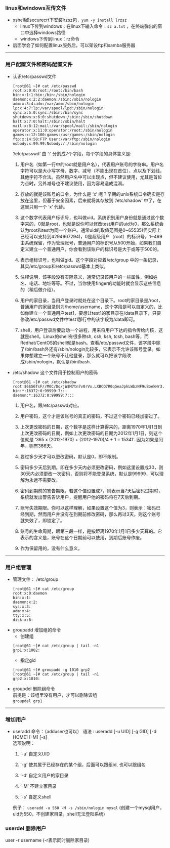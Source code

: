 ### linux和windows互传文件
* xshell或securecrt下安装lrzsz包，```yum -y install lrzsz```  
    * linux下传到windows：在linux下输入命令：```sz a.txt``` ，在终端弹出的窗口中选择windows路径  
    * windows下传到linux：rz命令  
* 后面学会了如何配置linux服务后，可以架设ftp和samba服务器  
--------------------------------------------------------
### 用户配置文件和密码配置文件 
* 认识/etc/passwd文件  
  ``` 
  [root@61 ~]# cat /etc/passwd
  root:x:0:0:root:/root:/bin/bash
  bin:x:1:1:bin:/bin:/sbin/nologin
  daemon:x:2:2:daemon:/sbin:/sbin/nologin
  adm:x:3:4:adm:/var/adm:/sbin/nologin
  lp:x:4:7:lp:/var/spool/lpd:/sbin/nologin
  sync:x:5:0:sync:/sbin:/bin/sync
  shutdown:x:6:0:shutdown:/sbin:/sbin/shutdown
  halt:x:7:0:halt:/sbin:/sbin/halt
  mail:x:8:12:mail:/var/spool/mail:/sbin/nologin
  operator:x:11:0:operator:/root:/sbin/nologin
  games:x:12:100:games:/usr/games:/sbin/nologin
  ftp:x:14:50:FTP User:/var/ftp:/sbin/nologin
  nobody:x:99:99:Nobody:/:/sbin/nologin
  ```  

  ‘/etc/passwd’ 由 ‘:’ 分割成7个字段，每个字段的具体含义是:

    1. 用户名（如第一行中的root就是用户名），代表用户账号的字符串。用户名字符可以是大小写字母、数字、减号（不能出现在首位）、点以及下划线，其他字符不合法。虽然用户名中可以出现点，但不建议使用，尤其是首位为点时，另外减号也不建议使用，因为容易造成混淆。

    2. 存放的就是该账号的口令，为什么是 ‘x’ 呢？早期的unix系统口令确实是存放在这里，但基于安全因素，后来就将其存放到 ‘/etc/shadow’ 中了，在这里只用一个 ‘x’ 代替。

    3. 这个数字代表用户标识号，也叫做uid。系统识别用户身份就是通过这个数字来的，0就是root，也就是说你可以修改test用户的uid为0，那么系统会认为root和test为同一个账户。通常uid的取值范围是0~65535(但实际上已经可以支持到4294967294)，0是超级用户（root）的标识号，1~499由系统保留，作为管理账号，普通用户的标识号从500开始，如果我们自定义建立一个普通用户，你会看到该账户的标识号是大于或等于500的。

    4. 表示组标识号，也叫做gid。这个字段对应着/etc/group 中的一条记录，其实/etc/group和/etc/passwd基本上类似。

    5. 注释说明，该字段没有实际意义，通常记录该用户的一些属性，例如姓名、电话、地址等等。不过，当你使用finger的功能时就会显示这些信息的（稍后做介绍）。

    6. 用户的家目录，当用户登录时就处在这个目录下。root的家目录是/root，普通用户的家目录则为/home/username，这个字段是可以自定义的，比如你建立一个普通用户test1，要想让test1的家目录在/data目录下，只要修改/etc/passwd文件中test1那行中的该字段为/data即可。

    7. shell，用户登录后要启动一个进程，用来将用户下达的指令传给内核，这就是shell。Linux的shell有很多种sh, csh, ksh, tcsh, bash等，而Redhat/CentOS的shell就是bash。查看/etc/passwd文件，该字段中除了/bin/bash外还有/sbin/nologin比较多，它表示不允许该账号登录。如果你想建立一个账号不让他登录，那么就可以把该字段改成/sbin/nologin，默认是/bin/bash.  

* /etc/shadow 这个文件用于控制用户的密码  
  ```
  [root@61 ~]# cat /etc/shadow
  root:$6$S6TsF//M0C/Dq/jW$M7tn7v0rVx.LXBCQ7R0qGeaJpkLWbzNF9uBoekHr3.vmNHV3AWJy2GN0963XV5sgGjN2TLPr9YLeQWcDdTKJj.:17317:0:99999:7:::
  bin:*:16372:0:99999:7:::
  daemon:*:16372:0:99999:7:::
  ```  
    1. 用户名，跟/etc/passwd对应。

    2. 用户密码，这个才是该账号的真正的密码，不过这个密码已经加密过了。

    3. 上次更改密码的日期，这个数字是这样计算得来的，距离1970年1月1日到上次更改密码的日期，例如上次更改密码的日期为2012年1月1日，则这个值就是 ‘365 x (2012-1970) + (2012-1970)/4 + 1 = 15341’. 因为如果是闰年，则有366天。

    4. 要过多少天才可以更改密码，默认是0，即不限制。

    5. 密码多少天后到期。即在多少天内必须更改密码，例如这里设置成30，则30天内必须更改一次密码，否则将不能登录系统，默认是99999，可以理解为永远不需要改。

    6. 密码到期前的警告期限，若这个值设置成7，则表示当7天后密码过期时，系统就发出警告告诉用户，提醒用户他的密码将在7天后到期。

    7. 账号失效期限。你可以这样理解，如果设置这个值为3，则表示：密码已经到期，然而用户并没有在到期前修改密码，那么再过3天，则这个账号就失效了，即锁定了。

    8. 账号的生命周期，跟第三段一样，是按距离1970年1月1日多少天算的。它表示的含义是，账号在这个日期前可以使用，到期后账号作废。

    9. 作为保留用的，没有什么意义。

-----------------------------------------------------------------------------------------------
### 用户组管理  
* 管理文件： /etc/group  
   ```
   [root@61 ~]# cat /etc/group
   root:x:0:daemon
   bin:x:1:
   daemon:x:2:
   sys:x:3:
   adm:x:4:
   tty:x:5:
   disk:x:6:
   ``` 
* groupadd 增加组的命令  
  * 创建组
  ```
  [root@61 ~]# cat /etc/group | tail -n1
  grp1:x:1002:
  ```  
  * 指定gid  
  ```
  [root@61 ~]# groupadd -g 1010 grp2
  [root@61 ~]# cat /etc/group | tail -n1                          
  grp2:x:1010:
  ```  
* groupdel 删除组命令  
  前提是：该组里没有用户，才可以删除该组  
  ```groupdel grp1``` 
-----------------------------------------------------------------------------
### 增加用户  
* useradd 命令：（adduser也可以） 
  语法 : useradd [-u UID] [-g GID] [-d HOME] [-M] [-s]  
  选项说明：  
  1. ‘-u’ 自定义UID

  2. ‘-g’ 使其属于已经存在的某个组，后面可以跟组id, 也可以跟组名

  3. ‘-d’ 自定义用户的家目录

  4. ‘-M’ 不建立家目录

  5. ‘-s’ 自定义shell  
  
  例子： ```useradd -u 550 -M -s /sbin/nologin mysql``` (创建一个mysql用户，uid为550，不创建家目录，shell无法登陆系统)  

### userdel 删除用户
  user -r username   (-r表示同时删除家目录)


